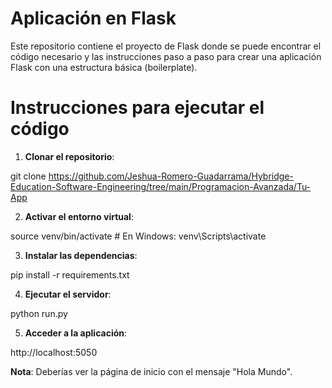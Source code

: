 # Aplicación en Flask

Este repositorio contiene el proyecto de Flask donde se puede encontrar el código necesario y las instrucciones paso a paso para crear una aplicación Flask con una estructura básica (boilerplate).

# Instrucciones para ejecutar el código

1. **Clonar el repositorio**:

git clone <https://github.com/Jeshua-Romero-Guadarrama/Hybridge-Education-Software-Engineering/tree/main/Programacion-Avanzada/Tu-App>

2. **Activar el entorno virtual**:

source venv/bin/activate  # En Windows: venv\Scripts\activate

3. **Instalar las dependencias**:

pip install -r requirements.txt

4. **Ejecutar el servidor**:

python run.py

5. **Acceder a la aplicación**:

http://localhost:5050

**Nota**: Deberías ver la página de inicio con el mensaje "Hola Mundo".